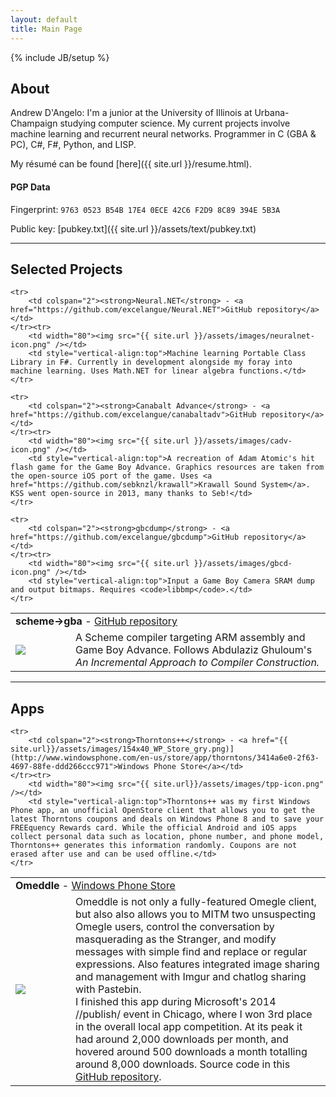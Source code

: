 ```yaml
---
layout: default
title: Main Page
---
```

{% include JB/setup %}

## About

Andrew D'Angelo: I'm a junior at the University of Illinois at Urbana-Champaign studying computer science. My current projects involve machine learning and recurrent neural networks. Programmer in C (GBA & PC), C#, F#, Python, and LISP.

My r&eacute;sum&eacute; can be found [here]({{ site.url }}/resume.html).

#### PGP Data

Fingerprint: `9763 0523 B54B 17E4 0ECE 42C6 F2D9 8C89 394E 5B3A`

Public key: [pubkey.txt]({{ site.url }}/assets/text/pubkey.txt)

---

## Selected Projects

<table cellpadding="5">
	<tr>
		<td colspan="2"><strong>scheme&#8594;gba</strong> - <a href="https://github.com/excelangue/scheme-gba">GitHub repository</a></td>
	</tr><tr>
		<td width="80"><img src="{{ site.url }}/assets/images/sgba-icon.png" /></td>
		<td style="vertical-align:top">A Scheme compiler targeting ARM assembly and Game Boy Advance. Follows Abdulaziz Ghuloum's <i>An Incremental Approach to Compiler Construction<i>.</td>
	</tr>

	<tr>
		<td colspan="2"><strong>Neural.NET</strong> - <a href="https://github.com/excelangue/Neural.NET">GitHub repository</a></td>
	</tr><tr>
		<td width="80"><img src="{{ site.url }}/assets/images/neuralnet-icon.png" /></td>
		<td style="vertical-align:top">Machine learning Portable Class Library in F#. Currently in development alongside my foray into machine learning. Uses Math.NET for linear algebra functions.</td>
	</tr>

	<tr>
		<td colspan="2"><strong>Canabalt Advance</strong> - <a href="https://github.com/excelangue/canabaltadv">GitHub repository</a></td>
	</tr><tr>
		<td width="80"><img src="{{ site.url }}/assets/images/cadv-icon.png" /></td>
		<td style="vertical-align:top">A recreation of Adam Atomic's hit flash game for the Game Boy Advance. Graphics resources are taken from the open-source iOS port of the game. Uses <a href="https://github.com/sebknzl/krawall">Krawall Sound System</a>. KSS went open-source in 2013, many thanks to Seb!</td>
	</tr>

	<tr>
		<td colspan="2"><strong>gbcdump</strong> - <a href="https://github.com/excelangue/gbcdump">GitHub repository</a></td>
	</tr><tr>
		<td width="80"><img src="{{ site.url }}/assets/images/gbcd-icon.png" /></td>
		<td style="vertical-align:top">Input a Game Boy Camera SRAM dump and output bitmaps. Requires <code>libbmp</code>.</td>
	</tr>
</table>

---

## Apps

<table cellpadding="5">
	<tr>
		<td colspan="2"><strong>Omeddle</strong> - <a href="{{ site.url}}/assets/images/154x40_WP_Store_gry.png)](http://www.windowsphone.com/en-us/store/app/omeddle/e99fbcac-c908-43e0-87c0-2c69e394a466">Windows Phone Store</a></td>
	</tr><tr>
		<td width="80"><img src="{{ site.url}}/assets/images/om-icon.png" /></td>
		<td style="vertical-align:top">
		Omeddle is not only a fully-featured Omegle client, but also also allows you to MITM two unsuspecting Omegle users, control the conversation by masquerading as the Stranger, and modify messages with simple find and replace or regular expressions. Also features integrated image sharing and management with Imgur and chatlog sharing with Pastebin.<br />
		I finished this app during Microsoft's 2014 //publish/ event in Chicago, where I won 3rd place in the overall local app competition. At its peak it had around 2,000 downloads per month, and hovered around 500 downloads a month totalling around 8,000 downloads. Source code in this <a href="https://github.com/excelangue/omeddle">GitHub repository</a>.</td>
	</tr>

	<tr>
		<td colspan="2"><strong>Thorntons++</strong> - <a href="{{ site.url}}/assets/images/154x40_WP_Store_gry.png)](http://www.windowsphone.com/en-us/store/app/thorntons/3414a6e0-2f63-4697-88fe-ddd266ccc971">Windows Phone Store</a></td>
	</tr><tr>
		<td width="80"><img src="{{ site.url}}/assets/images/tpp-icon.png" /></td>
		<td style="vertical-align:top">Thorntons++ was my first Windows Phone app, an unofficial OpenStore client that allows you to get the latest Thorntons coupons and deals on Windows Phone 8 and to save your FREEquency Rewards card. While the official Android and iOS apps collect personal data such as location, phone number, and phone model, Thorntons++ generates this information randomly. Coupons are not erased after use and can be used offline.</td>
	</tr>
</table>
